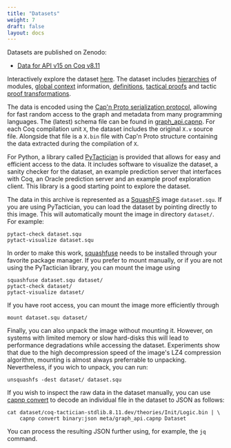 ```yaml
---
title: "Datasets"
weight: 7
draft: false
layout: docs
---
```


Datasets are published on Zenodo:

- [Data for API v15 on Coq v8.11](https://zenodo.org/records/10028721)

Interactively explore
  the dataset [here](http://grid01.ciirc.cvut.cz:8080/). The dataset includes [hierarchies](http://grid01.ciirc.cvut.cz:8080/coq-tactician-stdlib.8.11.dev/theories/Init) of modules, [global context](http://grid01.ciirc.cvut.cz:8080/coq-tactician-stdlib.8.11.dev/theories/Init/Logic/context) information, [definitions](http://grid01.ciirc.cvut.cz:8080/coq-tactician-stdlib.8.11.dev/theories/Init/Logic/definition/36), [tactical proofs](http://grid01.ciirc.cvut.cz:8080/coq-tactician-stdlib.8.11.dev/theories/Init/Logic/definition/36/proof) and tactic [proof transformations](http://grid01.ciirc.cvut.cz:8080/coq-tactician-stdlib.8.11.dev/theories/Init/Logic/definition/36/proof/step/4/outcome/0).

The data is encoded using the [Cap'n Proto serialization protocol][4], allowing
for fast random access to the graph and metadata from many programming
languages. The (latest) schema file can be found in
[graph_api.capnp](https://github.com/coq-tactician/coq-tactician-api/blob/coq8.11/graph_api.capnp).
For each Coq compilation unit `X`, the dataset includes the original `X.v` source file.
Alongside that file is a `X.bin` file with Cap'n Proto structure containing the
data extracted during the compilation of `X`.

[4]: https://capnproto.org

For Python, a library called [PyTactician][5] is provided that allows for easy
and efficient access to the data. It includes software to visualize the dataset,
a sanity checker for the dataset, an example prediction server that interfaces
with Coq, an Oracle prediction server and an example proof exploration client.
This library is a good starting point to explore the dataset.

[5]: ../pytactician

The data in this archive is represented as a [SquashFS][6] image `dataset.squ`.
If you are using PyTactician, you can load the dataset by pointing
directly to this image. This will automatically mount the image in directory
`dataset/`. For example:

    pytact-check dataset.squ
    pytact-visualize dataset.squ

In order to make this work, [squashfuse][7] needs to be installed through your
favorite package manager. If you prefer to mount manually, or if you are not
using the PyTactician library, you can mount the image using

    squashfuse dataset.squ dataset/
    pytact-check dataset/
    pytact-visualize dataset/

If you have root access, you can mount the image more efficiently through

    mount dataset.squ dataset/

Finally, you can also unpack the image without mounting it. However, on systems
with limited memory or slow hard-disks this will lead to performance
degradations while accessing the dataset. Experiments show that due to the high
decompression speed of the image's LZ4 compression algorithm, mounting is almost
always preferrable to unpacking. Nevertheless, if you wich to unpack, you can
run:

    unsquashfs -dest dataset/ dataset.squ

If you wish to inspect the raw data in the dataset manually, you can use [capnp
convert][8] to decode an individual file in the dataset to JSON as follows:

    cat dataset/coq-tactician-stdlib.8.11.dev/theories/Init/Logic.bin | \
        capnp convert binary:json meta/graph_api.capnp Dataset

You can process the resulting JSON further using, for example, the `jq` command.

[6]: https://docs.kernel.org/filesystems/squashfs.html
[7]: https://github.com/vasi/squashfuse
[8]: https://capnproto.org/capnp-tool.html

